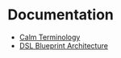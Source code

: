 # Documentation

 - [Calm Terminology](01-Calm-Terminology/)
 - [DSL Blueprint Architecture](02-DSL-Blueprint-Architecture/)
